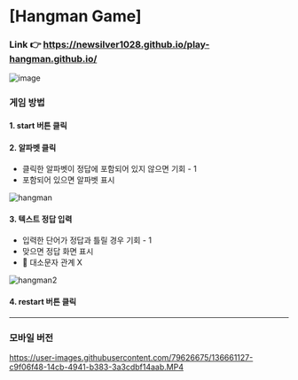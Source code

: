 # [Hangman Game]

### Link 👉 https://newsilver1028.github.io/play-hangman.github.io/

![image](https://user-images.githubusercontent.com/79626675/136659501-9987923e-5884-4946-9c7b-885b470f0369.png)

### 게임 방법
#### 1. start 버튼 클릭
#### 2. 알파벳 클릭
- 클릭한 알파벳이 정답에 포함되어 있지 않으면 기회 - 1
- 포함되어 있으면 알파벳 표시

![hangman](https://user-images.githubusercontent.com/79626675/136659965-d39d1bfb-ce02-44ad-b6d4-7d43356a0ca3.gif)

#### 3. 텍스트 정답 입력
- 입력한 단어가 정답과 틀릴 경우 기회 - 1
- 맞으면 정답 화면 표시
- 🚨 대소문자 관계 X

![hangman2](https://user-images.githubusercontent.com/79626675/136660587-8e1dc58e-143f-4a46-a508-f2baf55ec0ef.gif)

#### 4. restart 버튼 클릭

---

### 모바일 버전
https://user-images.githubusercontent.com/79626675/136661127-c9f06f48-14cb-4941-b383-3a3cdbf14aab.MP4


